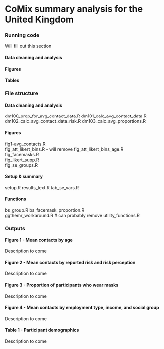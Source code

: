 # CoMix summary analysis for the United Kingdom

### Running code

Will fill out this section

#### Data cleaning and analysis

#### Figures

#### Tables

### File structure

#### Data cleaning and analysis

dm100_prep_for_avg_contact_data.R
dm101_calc_avg_contact_data.R      
dm102_calc_avg_contact_data_risk.R
dm103_calc_avg_proportions.R         


#### Figures

fig1-avg_contacts.R      
fig_att_likert_bins.R   - will remove
fig_att_likert_bins_age.R         
fig_facemasks.R            
fig_likert_supp.R                
fig_se_groups.R


#### Setup & summary

setup.R
results_text.R
tab_se_vars.R


#### Functions

bs_group.R
bs_facemask_proportion.R    
ggthemr_workaround.R # can probably remove
utility_functions.R


### Outputs

#### Figure 1 - Mean contacts by age

Description to come

#### Figure 2 - Mean contacts by reported risk and risk perception

Description to come

#### Figure 3 - Proportion of participants who wear masks

Description to come

#### Figure 4 - Mean contacts by employment type, income, and social group

Description to come

#### Table 1 - Participant demographics

Description to come